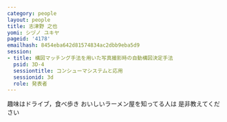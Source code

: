 ```yaml
---
category: people
layout: people
title: 志津野 之也
yomi: シヅノ ユキヤ
pageid: '4178'
emailhash: 8454eba642d81574834ac2dbb9eba5d9
session:
- title: 構図マッチング手法を用いた写真撮影時の自動構図決定手法
  psid: 3D-4
  sessiontitle: コンシューマシステムと応用
  sessionid: 3d
  role: 発表者
---
```

趣味はドライブ，食べ歩き
おいしいラーメン屋を知ってる人は
是非教えてください